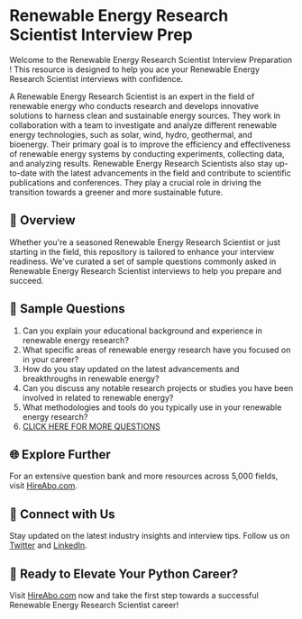 # Renewable Energy Research Scientist Interview Prep

Welcome to the Renewable Energy Research Scientist Interview Preparation ! This resource is designed to help you ace your Renewable Energy Research Scientist interviews with confidence.

A Renewable Energy Research Scientist is an expert in the field of renewable energy who conducts research and develops innovative solutions to harness clean and sustainable energy sources. They work in collaboration with a team to investigate and analyze different renewable energy technologies, such as solar, wind, hydro, geothermal, and bioenergy. Their primary goal is to improve the efficiency and effectiveness of renewable energy systems by conducting experiments, collecting data, and analyzing results. Renewable Energy Research Scientists also stay up-to-date with the latest advancements in the field and contribute to scientific publications and conferences. They play a crucial role in driving the transition towards a greener and more sustainable future.

## 🚀 Overview

Whether you're a seasoned Renewable Energy Research Scientist or just starting in the field, this repository is tailored to enhance your interview readiness. We've curated a set of sample questions commonly asked in Renewable Energy Research Scientist interviews to help you prepare and succeed.

## 📝 Sample Questions

1. Can you explain your educational background and experience in renewable energy research?
2. What specific areas of renewable energy research have you focused on in your career?
3. How do you stay updated on the latest advancements and breakthroughs in renewable energy?
4. Can you discuss any notable research projects or studies you have been involved in related to renewable energy?
5. What methodologies and tools do you typically use in your renewable energy research?
6. [CLICK HERE FOR MORE QUESTIONS](https://hireabo.com/job/20_0_30/Renewable%20Energy%20Research%20Scientist)

## 🌐 Explore Further

For an extensive question bank and more resources across 5,000 fields, visit [HireAbo.com](https://www.hireabo.com).

## 📱 Connect with Us

Stay updated on the latest industry insights and interview tips. Follow us on [Twitter](https://twitter.com/hireabo) and [LinkedIn](https://www.linkedin.com/in/hire-abo-3609972a8/).

## 🚀 Ready to Elevate Your Python Career?

Visit [HireAbo.com](https://www.hireabo.com) now and take the first step towards a successful Renewable Energy Research Scientist career!